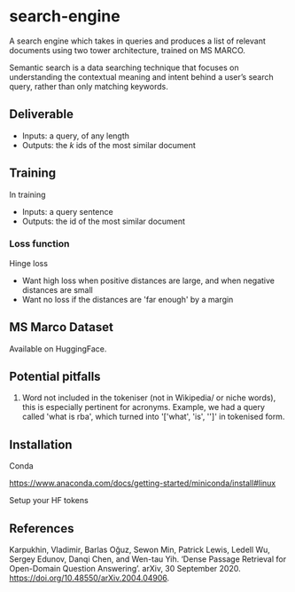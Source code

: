 # search-engine

A search engine which takes in queries and produces a list of relevant documents using two tower architecture, trained on MS MARCO.

Semantic search is a data searching technique that focuses on understanding the contextual meaning and intent behind a user’s search query, rather than only matching keywords.

## Deliverable

- Inputs: a query, of any length
- Outputs: the $k$ ids of the most similar document

## Training

In training

- Inputs: a query sentence
- Outputs: the id of the most similar document

### Loss function

Hinge loss

- Want high loss when positive distances are large, and when negative distances are small
- Want no loss if the distances are 'far enough' by a margin

## MS Marco Dataset

Available on HuggingFace.

## Potential pitfalls

1. Word not included in the tokeniser (not in Wikipedia/ or niche words), this is especially pertinent for acronyms. Example, we had a query called 'what is rba', which turned into '['what', 'is', '<UNK>']' in tokenised form.


## Installation

Conda

https://www.anaconda.com/docs/getting-started/miniconda/install#linux

Setup your HF tokens

## References

Karpukhin, Vladimir, Barlas Oğuz, Sewon Min, Patrick Lewis, Ledell Wu, Sergey Edunov, Danqi Chen, and Wen-tau Yih. ‘Dense Passage Retrieval for Open-Domain Question Answering’. arXiv, 30 September 2020. https://doi.org/10.48550/arXiv.2004.04906.
